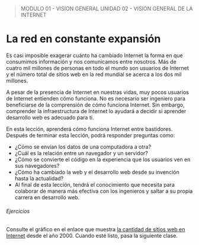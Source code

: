 > MODULO 01 - VISION GENERAL
> UNIDAD 02 - VISION GENERAL DE LA INTERNET

# La red en constante expansión

Es casi imposible exagerar cuánto ha cambiado Internet la forma en que consumimos información y nos comunicamos entre nosotros. Más de cuatro mil millones de personas en todo el mundo son usuarios de Internet y el número total de sitios web en la red mundial se acerca a los dos mil millones.

A pesar de la presencia de Internet en nuestras vidas, muy pocos usuarios de Internet entienden cómo funciona. No es necesario ser ingeniero para beneficiarse de la comprensión de cómo funciona Internet. Sin embargo, comprender la infraestructura de Internet lo ayudará a decidir si aprender desarrollo web es adecuado para ti.

En esta lección, aprenderá cómo funciona Internet entre bastidores. Después de terminar esta lección, podrá responder preguntas como:

- ¿Cómo se envían los datos de una computadora a otra?
- ¿Cuál es la relación entre un navegador y un servidor?
- ¿Cómo se convierte el código en la experiencia que los usuarios ven en sus navegadores?
- ¿Cómo ha cambiado la web y el desarrollo web desde su invención hasta la actualidad?
- Al final de esta lección, tendrá el conocimiento que necesita para colaborar de manera más efectiva con los ingenieros y saltar a su propia carrera en desarrollo web.

###### Ejercicios

Consulte el gráfico en el enlace que muestra [la cantidad de sitios web en Internet](https://github.com/diegog-ux10/Curso-Front-End-Engineer/blob/main/Modulo%2001%20-%20%20Visi%C3%B3n%20General/Visi%C3%B3n%20General%20de%20la%20Internet/Clase%2001%20-%20Hola%20Internet/total_number_of_websites%201.png) desde el año 2000. Cuando esté listo, pasa la siguiente clase.